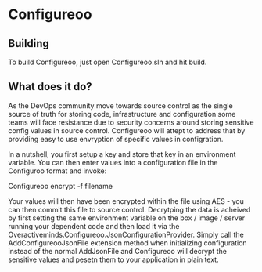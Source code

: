 # Configureoo

## Building

To build Configureoo, just open Configureoo.sln and hit build.  

## What does it do?

As the DevOps community move towards source control as the single source of truth for storing code, infrastructure and configuration some teams will face resistance due to security concerns around storing sensitive config values in source control.  Configureoo will attept to address that by providing easy to use envryption of specific values in configration.

In a nutshell, you first setup a key and store that key in an environment variable.  You can then enter values into a configuration file in the Configuroo format and invoke:

Configureoo encrypt -f filename

Your values will then have been encrypted within the file using AES - you can then commit this file to source control.  Decrytping the data is acheived by first setting the same environment variable on the box / image / server running your dependent code and then load it via the Overactiveminds.Configureoo.JsonConfigurationProvider.  Simply call the AddConfigureooJsonFile extension method when initializing configuration instead of the normal AddJsonFile and Configureoo will decrypt the sensitive values and pesetn them to your application in plain text.

